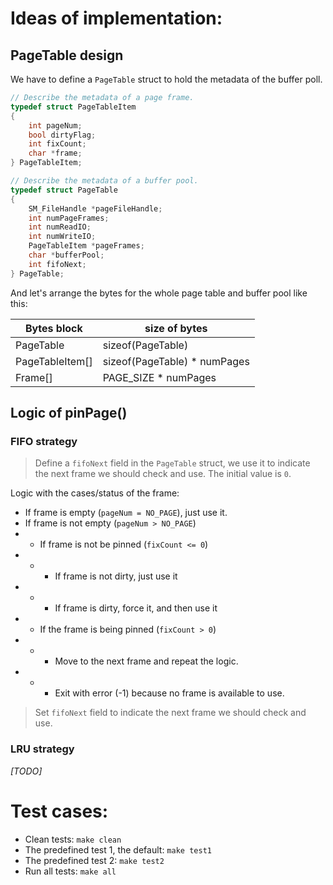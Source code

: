 # Ideas of implementation:

## PageTable design

We have to define a `PageTable` struct to hold the metadata of the buffer poll.

```c
// Describe the metadata of a page frame.
typedef struct PageTableItem
{
	int pageNum;
	bool dirtyFlag;
	int fixCount;
	char *frame;
} PageTableItem;

// Describe the metadata of a buffer pool.
typedef struct PageTable
{
	SM_FileHandle *pageFileHandle;
	int numPageFrames;
	int numReadIO;
	int numWriteIO;
	PageTableItem *pageFrames;
	char *bufferPool;
	int fifoNext;
} PageTable;

```

And let's arrange the bytes for the whole page table and buffer pool like this:

| Bytes block      | size of bytes                |
| -----------      | -----------                  |
| PageTable        | sizeof(PageTable)            |
| PageTableItem[]  | sizeof(PageTable) * numPages |
| Frame[]          | PAGE_SIZE * numPages         |

## Logic of pinPage()

### FIFO strategy

> Define a `fifoNext` field in the `PageTable` struct, we use it to indicate the next frame we should check and use. The initial value is `0`.

Logic with the cases/status of the frame:
* If frame is empty (`pageNum = NO_PAGE`), just use it.
* If frame is not empty (`pageNum > NO_PAGE`)
* * If frame is not be pinned (`fixCount <= 0`)
* * * If frame is not dirty, just use it
* * * If frame is dirty, force it, and then use it
* * If the frame is being pinned (`fixCount > 0`)
* * * Move to the next frame and repeat the logic.
* * * Exit with error (-1) because no frame is available to use.

> Set `fifoNext` field to indicate the next frame we should check and use. 

### LRU strategy

*[TODO]*

# Test cases:

* Clean tests: `make clean`
* The predefined test 1, the default: `make test1`
* The predefined test 2: `make test2`
* Run all tests: `make all`
